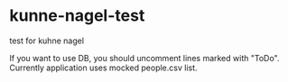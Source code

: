 # kunne-nagel-test
test for kuhne nagel

If you want to use DB, you should uncomment lines marked with "ToDo". Currently application uses mocked people.csv list.

